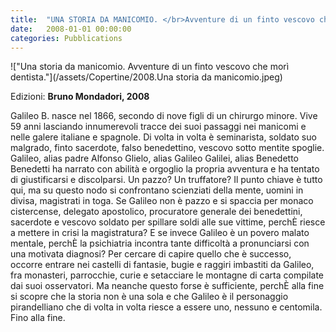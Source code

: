 ```yaml
---
title:  "UNA STORIA DA MANICOMIO. </br>Avventure di un finto vescovo che morì dentista."
date:   2008-01-01 00:00:00
categories: Pubblications
---
```


!["Una storia da manicomio. Avventure di un finto vescovo che morì dentista."](/assets/Copertine/2008.Una storia da manicomio.jpeg)

Edizioni: **Bruno Mondadori, 2008**

Galileo B. nasce nel 1866, secondo di nove figli di un chirurgo minore. Vive 59 anni lasciando innumerevoli tracce dei suoi passaggi nei manicomi e nelle galere italiane e spagnole. Di volta in volta è seminarista, soldato suo malgrado, finto sacerdote, falso benedettino, vescovo sotto mentite spoglie.
Galileo, alias padre Alfonso Glielo, alias Galileo Galilei, alias Benedetto Benedetti ha narrato con abilità e orgoglio la propria avventura e ha tentato di giustificarsi e discolparsi. Un pazzo? Un truffatore? Il punto chiave è tutto qui, ma su questo nodo si confrontano scienziati della mente, uomini in divisa, magistrati in toga. 
Se Galileo non è pazzo e si spaccia per monaco cistercense, delegato apostolico, procuratore generale dei benedettini, sacerdote e vescovo soldato per spillare soldi alle sue vittime, perchÈ riesce a mettere in crisi la magistratura? E se invece Galileo è un povero malato mentale, perchÈ la psichiatria incontra tante difficoltà a pronunciarsi con una motivata diagnosi?
Per cercare di capire quello che è successo, occorre entrare nei castelli di fantasie, bugie e raggiri imbastiti da Galileo, fra monasteri, parrocchie, curie e setacciare le montagne di carta compilate dai suoi osservatori. Ma neanche questo forse è sufficiente, perchÈ alla fine si scopre che la storia non è una sola e che Galileo è il personaggio pirandelliano che di volta in volta riesce a essere uno, nessuno e centomila. Fino alla fine.
